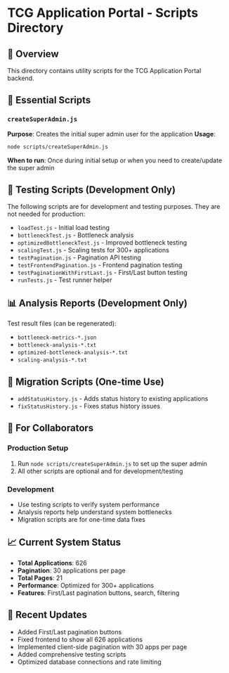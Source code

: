 # TCG Application Portal - Scripts Directory

## 📁 Overview
This directory contains utility scripts for the TCG Application Portal backend.

## 🚀 Essential Scripts

### `createSuperAdmin.js`
**Purpose**: Creates the initial super admin user for the application
**Usage**: 
```bash
node scripts/createSuperAdmin.js
```
**When to run**: Once during initial setup or when you need to create/update the super admin

## 🧪 Testing Scripts (Development Only)

The following scripts are for development and testing purposes. They are not needed for production:

- `loadTest.js` - Initial load testing
- `bottleneckTest.js` - Bottleneck analysis
- `optimizedBottleneckTest.js` - Improved bottleneck testing  
- `scalingTest.js` - Scaling tests for 300+ applications
- `testPagination.js` - Pagination API testing
- `testFrontendPagination.js` - Frontend pagination testing
- `testPaginationWithFirstLast.js` - First/Last button testing
- `runTests.js` - Test runner helper

## 📊 Analysis Reports (Development Only)

Test result files (can be regenerated):
- `bottleneck-metrics-*.json`
- `bottleneck-analysis-*.txt`
- `optimized-bottleneck-analysis-*.txt`
- `scaling-analysis-*.txt`

## 🔧 Migration Scripts (One-time Use)

- `addStatusHistory.js` - Adds status history to existing applications
- `fixStatusHistory.js` - Fixes status history issues

## 🎯 For Collaborators

### Production Setup
1. Run `node scripts/createSuperAdmin.js` to set up the super admin
2. All other scripts are optional and for development/testing

### Development
- Use testing scripts to verify system performance
- Analysis reports help understand system bottlenecks
- Migration scripts are for one-time data fixes

## 📈 Current System Status

- **Total Applications**: 626
- **Pagination**: 30 applications per page
- **Total Pages**: 21
- **Performance**: Optimized for 300+ applications
- **Features**: First/Last pagination buttons, search, filtering

## 🔄 Recent Updates

- Added First/Last pagination buttons
- Fixed frontend to show all 626 applications
- Implemented client-side pagination with 30 apps per page
- Added comprehensive testing scripts
- Optimized database connections and rate limiting 